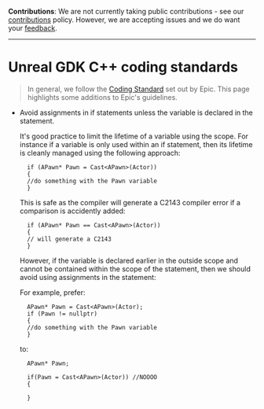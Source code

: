 **Contributions**: We are not currently taking public contributions - see our [contributions](https://github.com/spatialos/unreal-gdk/.github/CONTRIBUTING.md) policy. However, we are accepting issues and we do want your [feedback](https://github.com/spatialos/unreal-gdk/README.md#give-us-feedback).

-------

# Unreal GDK C++ coding standards

> In general, we follow the [Coding Standard](https://docs.unrealengine.com/en-us/Programming/Development/CodingStandard) set out by Epic. This page highlights some additions to Epic's guidelines.

* Avoid assignments in if statements unless the variable is declared in the statement.

    It's good practice to limit the lifetime of a variable using the scope. For instance if a variable is only used within an if statement, then its lifetime is cleanly managed using the following approach:

        if (APawn* Pawn = Cast<APawn>(Actor))
        {
        //do something with the Pawn variable
        }

    This is safe as the compiler will generate a C2143 compiler error if a comparison is accidently added:

        if (APawn* Pawn == Cast<APawn>(Actor))
        {
        // will generate a C2143
        }

    However, if the variable is declared earlier in the outside scope and cannot be contained within the scope of the statement, then we should avoid using assignments in the statement:

    For example, prefer:

        APawn* Pawn = Cast<APawn>(Actor);
        if (Pawn != nullptr)
        {
        //do something with the Pawn variable
        }

    to: 

        APawn* Pawn;

        if(Pawn = Cast<APawn>(Actor)) //NOOOO
        {

        }